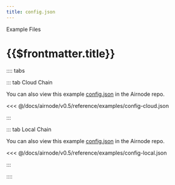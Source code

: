 ```yaml
---
title: config.json
---
```


<TitleSpan>Example Files</TitleSpan>

# {{$frontmatter.title}}

<VersionWarning/>

:::: tabs

::: tab Cloud Chain

You can also view this example
[config.json](https://github.com/api3dao/airnode/blob/v0.5/packages/airnode-deployer/config/config.example.json)
in the Airnode repo.

<<< @/docs/airnode/v0.5/reference/examples/config-cloud.json

:::

::: tab Local Chain

You can also view this example
[config.json](https://github.com/api3dao/airnode/blob/v0.5/packages/airnode-node/config/config.example.json)
in the Airnode repo.

<<< @/docs/airnode/v0.5/reference/examples/config-local.json

:::

::::
